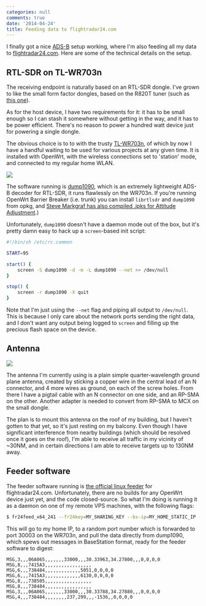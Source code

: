 ```yaml
---
categories: null
comments: true
date: '2014-04-24'
title: Feeding data to flightradar24.com
---
```


I finally got a nice [ADS-B](https://en.wikipedia.org/wiki/Automatic_dependent_surveillance-broadcast) setup working, where I'm also feeding all my data to [flightradar24.com](http://flightradar24.com). Here are some of the technical details on the setup.

## RTL-SDR on TL-WR703n
The receiving endpoint is naturally based on an RTL-SDR dongle. I've grown to like the small form factor dongles, based on the R820T tuner (such as [this one](http://www.ebay.com/itm/NEW-SALE-MINI-RTL-SDR-FM-DAB-DVB-T-Dongle-Stick-RTL2832-R820T-HOT-US-BB-/310851716997)).

As for the host device, I have two requirements for it: it has to be small enough so I can stash it somewhere without getting in the way, and it has to be power efficient. There's no reason to power a hundred watt device just for powering a single dongle.

The obvious choice is to to with the trusty [TL-WR703n](http://wiki.openwrt.org/toh/tp-link/tl-wr703n), of which by now I have a handful waiting to be used for various projects at any given time. It is installed with OpenWrt, with the wireless connections set to 'station' mode, and connected to my regular home WLAN.

![](/static/img/blog/1090setup.jpg)

The software running is [dump1090](https://github.com/antirez/dump1090/), which is an extremely lightweight ADS-B decoder for RTL-SDR, it runs flawlessly on the WR703n. If you're running OpenWrt Barrier Breaker (i.e. trunk) you can install `librtlsdr`  and `dump1090` from opkg, and [Steve Markgraf has also compiled .ipks for Attitude Adjustment](https://steve-m.de/projects/rtl-sdr/openwrt/packages/).)

Unfortunately, `dump1090` doesn't have a daemon mode out of the box, but it's pretty damn easy to hack up a `screen`-based init script:

```bash
#!/bin/sh /etc/rc.common

START=95

start() {
    screen -S dump1090 -d -m -L dump1090 --net >> /dev/null
}

stop() {
    screen -r dump1090 -X quit
}
```

Note that I'm just using the `--net` flag and piping all output to `/dev/null`. This is because I only care about the network ports sending the right data, and I don't want any output being logged to `screen` and filling up the precious flash space on the device.

## Antenna

![](/static/img/blog/1090ant.jpg)

The antenna I'm currently using is a plain simple quarter-wavelength ground plane antenna, created by sticking a copper wire in the central lead of an N connector, and 4 more wires as ground, on each of the screw holes. From there I have a pigtail cable with an N connector on one side, and an RP-SMA on the other. Another adapter is needed to convert from RP-SMA to MCX on the small dongle.

The plan is to mount this antenna on the roof of my building, but I haven't gotten to that yet, so it's just resting on my balcony. Even though I have significant interference from nearby buildings (which should be resolved once it goes on the roof), I'm able to receive all traffic in my vicinity of ~30NM, and in certain directions I am able to receive targets up to 130NM away.

## Feeder software
The feeder software running is [the official linux feeder](http://forum.flightradar24.com/threads/4270-Linux-feeder-software-for-Flightradar24) for flightradar24.com. Unfortunately, there are no builds for any OpenWrt device just yet, and the code closed-source. So what I'm doing is running it as a daemon on one of my remote VPS machines, with the following flags:

```bash
$ fr24feed_x64_241 --fr24key=MY_SHARING_KEY --bs-ip=MY_HOME_STATIC_IP --bs-port=MY_PORT_NUM
```

This will go to my home IP, to a random port number which is forwarded to port 30003 on the WR703n, and pull the data directly from dump1090, which spews out messages in BaseStation format, ready for the feeder software to digest:

```
MSG,3,,,06A065,,,,,,,33000,,,30.33963,34.27800,,,0,0,0,0
MSG,8,,,7415A3,,,,,,,,,,,,,,,,,
MSG,6,,,738484,,,,,,,,,,,,,5051,0,0,0,0
MSG,6,,,7415A3,,,,,,,,,,,,,6130,0,0,0,0
MSG,8,,,738505,,,,,,,,,,,,,,,,,
MSG,8,,,738484,,,,,,,,,,,,,,,,,
MSG,3,,,06A065,,,,,,,33000,,,30.33788,34.27880,,,0,0,0,0
MSG,4,,,738484,,,,,,,,237,299,,,-1536,,0,0,0,0
```